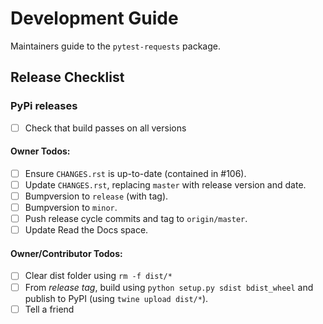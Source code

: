 # Development Guide

Maintainers guide to the `pytest-requests` package.

## Release Checklist

### PyPi releases

- [ ] Check that build passes on all versions

#### Owner Todos:

- [ ] Ensure `CHANGES.rst` is up-to-date (contained in #106).
- [ ] Update `CHANGES.rst`, replacing `master` with release version and date.
- [ ] Bumpversion to `release` (with tag).
- [ ] Bumpversion to `minor`.
- [ ] Push release cycle commits and tag to `origin/master`.
- [ ] Update Read the Docs space.

#### Owner/Contributor Todos:
- [ ] Clear dist folder using `rm -f dist/*`
- [ ] From *release tag*, build using `python setup.py sdist bdist_wheel` and publish to PyPI (using `twine upload dist/*`).
- [ ] Tell a friend
